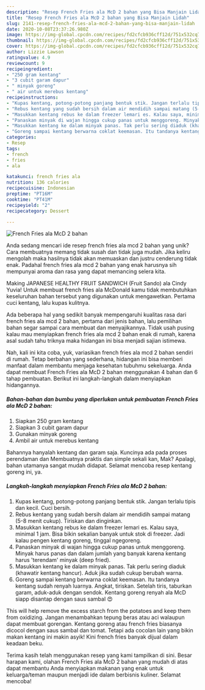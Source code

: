 ```yaml
---
description: "Resep French Fries ala McD 2 bahan yang Bisa Manjain Lidah"
title: "Resep French Fries ala McD 2 bahan yang Bisa Manjain Lidah"
slug: 2141-resep-french-fries-ala-mcd-2-bahan-yang-bisa-manjain-lidah
date: 2020-10-08T23:37:26.980Z
image: https://img-global.cpcdn.com/recipes/fd2cfcb936cff12d/751x532cq70/french-fries-ala-mcd-2-bahan-foto-resep-utama.jpg
thumbnail: https://img-global.cpcdn.com/recipes/fd2cfcb936cff12d/751x532cq70/french-fries-ala-mcd-2-bahan-foto-resep-utama.jpg
cover: https://img-global.cpcdn.com/recipes/fd2cfcb936cff12d/751x532cq70/french-fries-ala-mcd-2-bahan-foto-resep-utama.jpg
author: Lizzie Lawson
ratingvalue: 4.9
reviewcount: 9
recipeingredient:
- "250 gram kentang"
- "3 cubit garam dapur"
- " minyak goreng"
- " air untuk merebus kentang"
recipeinstructions:
- "Kupas kentang, potong-potong panjang bentuk stik. Jangan terlalu tipis dan kecil. Cuci bersih."
- "Rebus kentang yang sudah bersih dalam air mendidih sampai matang (5-8 menit cukup). Tiriskan dan dinginkan."
- "Masukkan kentang rebus ke dalam freezer lemari es. Kalau saya, minimal 1 jam. Bisa bikin sekalian banyak untuk stok di freezer. Jadi kalau pengen kentang goreng, tinggal ngegoreng."
- "Panaskan minyak di wajan hingga cukup panas untuk menggoreng. Minyak harus panas dan dalam jumlah yang banyak karena kentang harus &#39;terendam&#39; minyak (deep fried)."
- "Masukkan kentang ke dalam minyak panas. Tak perlu sering diaduk (khawatir kentang hancur). Aduk jika sudah cukup berubah warna."
- "Goreng sampai kentang berwarna coklat keemasan. Itu tandanya kentang sudah renyah luarnya. Angkat, tiriskan. Setelah tiris, taburkan garam, aduk-aduk dengan sendok. Kentang goreng renyah ala McD siapp disantap dengan saus sambal 😍"
categories:
- Resep
tags:
- french
- fries
- ala

katakunci: french fries ala 
nutrition: 136 calories
recipecuisine: Indonesian
preptime: "PT16M"
cooktime: "PT41M"
recipeyield: "2"
recipecategory: Dessert

---
```



![French Fries ala McD 2 bahan](https://img-global.cpcdn.com/recipes/fd2cfcb936cff12d/751x532cq70/french-fries-ala-mcd-2-bahan-foto-resep-utama.jpg)

Anda sedang mencari ide resep french fries ala mcd 2 bahan yang unik? Cara membuatnya memang tidak susah dan tidak juga mudah. Jika keliru mengolah maka hasilnya tidak akan memuaskan dan justru cenderung tidak enak. Padahal french fries ala mcd 2 bahan yang enak harusnya sih mempunyai aroma dan rasa yang dapat memancing selera kita.

Making JAPANESE HEALTHY FRUIT SANDWICH (Fruit Sando) ala Cindy Yuvia! Untuk membuat french fries ala McDonald kamu tidak membutuhkan keseluruhan bahan tersebut yang digunakan untuk mengawetkan. Pertama cuci kentang, lalu kupas kulitnya.

Ada beberapa hal yang sedikit banyak mempengaruhi kualitas rasa dari french fries ala mcd 2 bahan, pertama dari jenis bahan, lalu pemilihan bahan segar sampai cara membuat dan menyajikannya. Tidak usah pusing kalau mau menyiapkan french fries ala mcd 2 bahan enak di rumah, karena asal sudah tahu triknya maka hidangan ini bisa menjadi sajian istimewa.


Nah, kali ini kita coba, yuk, variasikan french fries ala mcd 2 bahan sendiri di rumah. Tetap berbahan yang sederhana, hidangan ini bisa memberi manfaat dalam membantu menjaga kesehatan tubuhmu sekeluarga. Anda dapat membuat French Fries ala McD 2 bahan menggunakan 4 bahan dan 6 tahap pembuatan. Berikut ini langkah-langkah dalam menyiapkan hidangannya.

<!--inarticleads1-->

##### Bahan-bahan dan bumbu yang diperlukan untuk pembuatan French Fries ala McD 2 bahan:

1. Siapkan 250 gram kentang
1. Siapkan 3 cubit garam dapur
1. Gunakan  minyak goreng
1. Ambil  air untuk merebus kentang


Bahannya hanyalah kentang dan garam saja. Kuncinya ada pada proses perendaman dan Membuatnya praktis dan simple sekali kan, Mak? Apalagi, bahan utamanya sangat mudah didapat. Selamat mencoba resep kentang goreng ini, ya. 

<!--inarticleads2-->

##### Langkah-langkah menyiapkan French Fries ala McD 2 bahan:

1. Kupas kentang, potong-potong panjang bentuk stik. Jangan terlalu tipis dan kecil. Cuci bersih.
1. Rebus kentang yang sudah bersih dalam air mendidih sampai matang (5-8 menit cukup). Tiriskan dan dinginkan.
1. Masukkan kentang rebus ke dalam freezer lemari es. Kalau saya, minimal 1 jam. Bisa bikin sekalian banyak untuk stok di freezer. Jadi kalau pengen kentang goreng, tinggal ngegoreng.
1. Panaskan minyak di wajan hingga cukup panas untuk menggoreng. Minyak harus panas dan dalam jumlah yang banyak karena kentang harus &#39;terendam&#39; minyak (deep fried).
1. Masukkan kentang ke dalam minyak panas. Tak perlu sering diaduk (khawatir kentang hancur). Aduk jika sudah cukup berubah warna.
1. Goreng sampai kentang berwarna coklat keemasan. Itu tandanya kentang sudah renyah luarnya. Angkat, tiriskan. Setelah tiris, taburkan garam, aduk-aduk dengan sendok. Kentang goreng renyah ala McD siapp disantap dengan saus sambal 😍


This will help remove the excess starch from the potatoes and keep them from oxidizing. Jangan menambahkan tepung beras atau aci walaupun dapat membuat gorengan. Kentang goreng atau french fries biasanya dicocol dengan saus sambal dan tomat. Tetapi ada cocolan lain yang bikin makan kentang ini makin asyik! Kini french fries banyak dijual dalam keadaan beku. 

Terima kasih telah menggunakan resep yang kami tampilkan di sini. Besar harapan kami, olahan French Fries ala McD 2 bahan yang mudah di atas dapat membantu Anda menyiapkan makanan yang enak untuk keluarga/teman maupun menjadi ide dalam berbisnis kuliner. Selamat mencoba!
